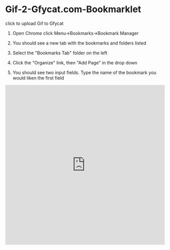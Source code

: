 # Gif-2-Gfycat.com-Bookmarklet
click to upload Gif to Gfycat

1. Open Chrome click Menu->Bookmarks->Bookmark Manager

2. You should see a new tab with the bookmarks and folders listed

3. Select the "Bookmarks Tab" folder on the left

4. Click the "Organize" link, then "Add Page" in the drop down

5. You should see two input fields. Type the name of the bookmark you would liken the first field


<div style='position:relative;padding-bottom:100%'><iframe src='https://gfycat.com/ifr/CloudyBronzeDugong' frameborder='0' scrolling='no' width='100%' height='100%' style='position:absolute;top:0;left:0;' allowfullscreen></iframe></div>
